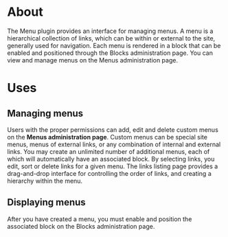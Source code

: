About
=====

The Menu plugin provides an interface for managing menus. A menu is a hierarchical
collection of links, which can be within or external to the site, generally used
for navigation. Each menu is rendered in a block that can be enabled and positioned
through the Blocks administration page. You can view and manage menus on the Menus
administration page.


Uses
====


Managing menus
--------------

Users with the proper permissions can add, edit and delete custom menus on the
**Menus administration page**. Custom menus can be special site menus, menus of
external links, or any combination of internal and external links. You may create
an unlimited number of additional menus, each of which will automatically have an
associated block. By selecting links, you edit, sort or delete links for a given
menu. The links listing page provides a drag-and-drop interface for controlling
the order of links, and creating a hierarchy within the menu.


Displaying menus
----------------

After you have created a menu, you must enable and position the associated block
on the Blocks administration page.